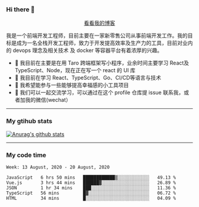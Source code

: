 ### Hi there 👋

<p align="center">
  <a href="https://real-jacket.github.io/">看看我的博客</a>
</p>

我是一个前端开发工程师，目前主要在一家新零售公司从事前端开发工作。我的目标是成为一名全栈开发工程师，致力于开发提高效率及生产力的工具，目前对业内的 devops 理念及相关技术 及 docker 等容器平台有着浓厚的兴趣。

- 🔭 我目前在主要是在用 Taro 跨端框架写小程序，业余时间主要学习 React及 TypeScript、Node，现在正在写一个 react 的 UI 库 
- 🌱 我目前在学习 React、TypeScript、Go、CI/CD等语言与技术
- 👯 我希望能参与一些能够提高幸福感的小工具项目
- 💬 我们可以一起交流学习，可以通过在这个 profile 仓库提 issue 联系我，或者加我的微信(wechat）

***

### My gtihub stats

[![Anurag's github stats](https://github-readme-stats.vercel.app/api?username=real-jacket)](https://github.com/anuraghazra/github-readme-stats)

***

### My code time

<!--START_SECTION:waka-->
```text
Week: 13 August, 2020 - 20 August, 2020

JavaScript   6 hrs 50 mins   ████████████▒░░░░░░░░░░░░   49.13 % 
Vue.js       3 hrs 44 mins   ██████▓░░░░░░░░░░░░░░░░░░   26.89 % 
JSON         1 hr 34 mins    ███░░░░░░░░░░░░░░░░░░░░░░   11.36 % 
TypeScript   56 mins         █▓░░░░░░░░░░░░░░░░░░░░░░░   06.72 % 
HTML         34 mins         █░░░░░░░░░░░░░░░░░░░░░░░░   04.09 % 
```
<!--END_SECTION:waka-->
